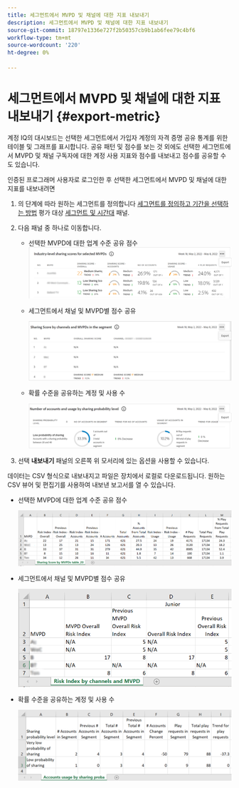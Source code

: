 ```yaml
---
title: 세그먼트에서 MVPD 및 채널에 대한 지표 내보내기
description: 세그먼트에서 MVPD 및 채널에 대한 지표 내보내기
source-git-commit: 18797e1336e727f2b50357cb9b1ab6fee79c4bf6
workflow-type: tm+mt
source-wordcount: '220'
ht-degree: 0%

---
```



# 세그먼트에서 MVPD 및 채널에 대한 지표 내보내기 {#export-metric}

계정 IQ의 대시보드는 선택한 세그먼트에서 가입자 계정의 자격 증명 공유 통계를 위한 테이블 및 그래프를 표시합니다. 공유 패턴 및 점수를 보는 것 외에도 선택한 세그먼트에서 MVPD 및 채널 구독자에 대한 계정 사용 지표와 점수를 내보내고 점수를 공유할 수도 있습니다.

인증된 프로그래머 사용자로 로그인한 후 선택한 세그먼트에서 MVPD 및 채널에 대한 지표를 내보내려면

1. 의 단계에 따라 원하는 세그먼트를 정의합니다 [세그먼트를 정의하고 기간을 선택하는 방법](/help/AccountIQ/howto-select-segment-timeframe.md) 평가 대상 [세그먼트 및 시간대](/help/AccountIQ/segments-timeframe.md) 패널.

1. 다음 패널 중 하나로 이동합니다.

   * 선택한 MVPD에 대한 업계 수준 공유 점수
      ![](assets/ind-sharpanel-export-option.png)

   * 세그먼트에서 채널 및 MVPD별 점수 공유

      ![](assets/sharscorepanel-export-option.png)

   * 확률 수준을 공유하는 계정 및 사용 수

      ![](assets/usage-panel-export-option.png)

1. 선택 **내보내기** 패널의 오른쪽 위 모서리에 있는 옵션을 사용할 수 있습니다.

데이터는 CSV 형식으로 내보내지고 파일은 장치에서 로컬로 다운로드됩니다. 원하는 CSV 뷰어 및 편집기를 사용하여 내보낸 보고서를 열 수 있습니다.

* 선택한 MVPD에 대한 업계 수준 공유 점수

   ![](assets/export-ind-sharing-score.png)

* 세그먼트에서 채널 및 MVPD별 점수 공유

   ![](assets/export-risk-index-by-mvpdchannels.png)

* 확률 수준을 공유하는 계정 및 사용 수

   ![](assets/export-acc-usage.png)

